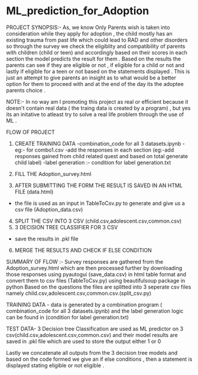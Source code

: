 # ML_prediction_for_Adoption

PROJECT SYNOPSIS:-
As, we know Only  Parents wish is taken into consideration while they apply for adoption , the child mostly has an existing trauma from past life which could lead to RAD and other disorders so through the survey we check the eligiblity and compatibility of parents with children (child or teen) and accordingly based on their scores in each section 
the model predicts the result for them . Based on the results the parents can see if they are eligible or not , if eligible for a child or not and lastly if eligible for a teen
or not based on the statements displayed . This is just an attempt to give parents an insight as to what would be a better option for them to proceed with and at the end of the day its the adoptee parents choice .

NOTE:- In no way am I promoting this project as real or efficient because it doesn't contain real data ( the traing data is created by a program) , but yes its an initative to atleast try to solve a real life problem through the use of ML . 

FLOW OF PROJECT 

1) CREATE TRAINING DATA 
-combination_code for all 3 datasets.ipynb
-eg:- for combo1.csv
      -add  the responses in each section (eg:-add responses gained from child related quest and based on total generate child label) 
      -label generation :- condition for label generation.txt
      
2) FILL THE  Adoption_survey.html
3) AFTER SUBMITTING THE FORM THE RESULT IS SAVED IN AN HTML FILE (data.html)
- the file is used  as an input in TableToCsv.py to generate and give us a csv file (Adoption_data.csv)
4) SPLIT THE CSV INTO 3 CSV (child.csv,adolescent.csv,common.csv)
5) 3 DECISION TREE CLASSIFIER FOR 3 CSV
- save the results in .pkl file 
6) MERGE THE RESULTS AND CHECK IF ELSE CONDITION


SUMMARY OF FLOW :- 
Survey responses are gathered from the Adoption_survey.html which are then processed further by downloading those responses using pyautogui (save_data.csv) in html table format  and 
convert them to csv files (TableToCsv.py) using beautifulsoup package in python 
Based on the questions the files are splitted into 3 seperate csv files namely child.csv,adolescent.csv,common.csv.(split_csv.py)

TRAINING DATA - data is generated by a combination program ( combination_code for all 3 datasets.ipynb) and the label generation logic can be 
found in (condition for label generation.txt)

TEST DATA-
3 Decision tree Classification are used as ML predictor on 3 csv(child.csv,adolescent.csv,common.csv) and their model results are saved in .pkl file
which are used to store the output either 1 or 0

Lastly we concatenate all outputs from the 3 decision tree models and based on the code formed we give an if else conditions , then a statement is displayed stating eligible or not eligible . 
